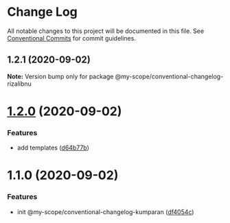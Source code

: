 # Change Log

All notable changes to this project will be documented in this file.
See [Conventional Commits](https://conventionalcommits.org) for commit guidelines.

## 1.2.1 (2020-09-02)

**Note:** Version bump only for package @my-scope/conventional-changelog-rizalibnu





# [1.2.0](https://github.com/Everettss/lerna-conventional-commits-example/compare/@my-scope/conventional-changelog-kumparan@1.1.0...@my-scope/conventional-changelog-kumparan@1.2.0) (2020-09-02)


### Features

* add templates ([d64b77b](https://github.com/Everettss/lerna-conventional-commits-example/commit/d64b77b3a122c5a1132d9bc7ca750514778dfe69))





# 1.1.0 (2020-09-02)


### Features

* init @my-scope/conventional-changelog-kumparan ([df4054c](https://github.com/Everettss/lerna-conventional-commits-example/commit/df4054cb719ddb816debeacdab65051cfc502e08))
